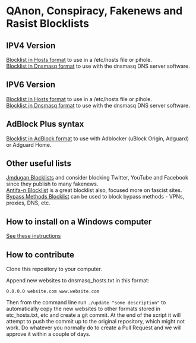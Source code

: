 # QAnon, Conspiracy, Fakenews and Rasist Blocklists

## IPV4 Version
[Blocklist in Hosts format](https://raw.githubusercontent.com/rimu/no-qanon/master/etc_hosts.txt) to use in a /etc/hosts file or pihole.\
[Blocklist in Dnsmasq format](https://raw.githubusercontent.com/rimu/no-qanon/master/dnsmasq_hosts.txt) to use with the dnsmasq DNS server software.

## IPV6 Version
[Blocklist in Hosts format](https://raw.githubusercontent.com/rimu/no-qanon/master/etc_hosts.txt.ipv6) to use in a /etc/hosts file or pihole.\
[Blocklist in Dnsmasq format](https://raw.githubusercontent.com/rimu/no-qanon/master/dnsmasq_hosts.txt.ipv6) to use with the dnsmasq DNS server software.

## AdBlock Plus syntax
[Blocklist in AdBlock format](https://raw.githubusercontent.com/rimu/no-qanon/master/adblock.txt) to use with Adblocker (uBlock Origin, Adguard) or Adguard Home.

## Other useful lists

[Jmdugan Blocklists](https://github.com/jmdugan/blocklists/tree/master/corporations) and consider blocking Twitter, YouTube and Facebook since they publish to many fakenews.\
[Antifa-n Blocklist](https://github.com/antifa-n/pihole/blob/master/blocklist.txt) is a great blocklist also, focused more on fascist sites.\
[Bypass Methods Blocklist](https://github.com/nextdns/metadata/blob/master/parentalcontrol/bypass-methods) can be used to block bypass methods - VPNs, proxies, DNS, etc.

## How to install on a Windows computer
[See these instructions](https://github.com/yui-konnu/qanon-block-guide)

## How to contribute
Clone this repository to your computer.

Append new websites to dnsmasq_hosts.txt in this format:

`0.0.0.0 website.com www.website.com`

Then from the command line run `./update "some description"` to automatically copy the new websites to other formats stored in etc_hosts.txt, etc and create a git commit. At the end of the script it will attempt to push the commit up to the original repository, which might not work. Do whatever you normally do to create a Pull Request and we will approve it within a couple of days.

